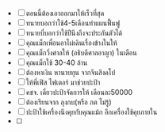 - [ ] ตอนนี้ต้องเอาออกมาให้เร็วที่สุด
- [ ] ทนายบอกว่าใช้4-5เดือนทำแผนฟื้นฟู
- [ ] ทนายบี๋บอกว่าใช้ปีนึงถึงจะประกันตัวได้
- [ ] คุณแม็กเพื่อนอาไผ่เดินเรื่องข้างในให้
- [ ] คุณแม็กวิ่งศาลให้ (อธิบดีศาลอาญา) ในเดือน
- [ ] คุณแม็กใช้ 30-40 ล้าน
- [ ] ต้องหาเงิน หานายทุน จากจีนสิงคโป
- [ ] ให้พี่เฟิส ไฟเตอร์ มาช่วยปะป้า
- [ ] คชจ. เดี๋ยวปะป้าจัดการให้ เดือนละ50000
- [ ] ต้องเรียนจาก ลุงกบ(หรือ กต ไม่รู้)
- [ ] ปะป้าใช้เครื่องนึงคุยกับคุณแม้ก อีกเครื่องใช้คุยภายใน
- [ ] 
